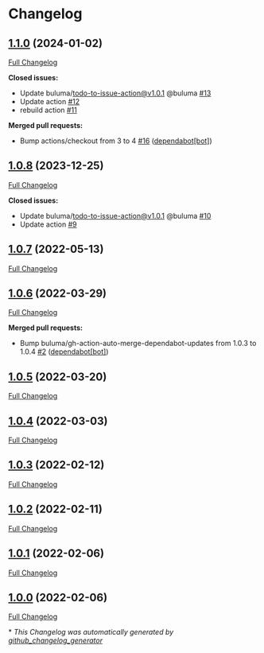 # Changelog

## [1.1.0](https://github.com/buluma/ansible-role-storage/tree/1.1.0) (2024-01-02)

[Full Changelog](https://github.com/buluma/ansible-role-storage/compare/1.0.8...1.1.0)

**Closed issues:**

- Update buluma/todo-to-issue-action@v1.0.1 @buluma [\#13](https://github.com/buluma/ansible-role-storage/issues/13)
- Update action [\#12](https://github.com/buluma/ansible-role-storage/issues/12)
- rebuild action [\#11](https://github.com/buluma/ansible-role-storage/issues/11)

**Merged pull requests:**

- Bump actions/checkout from 3 to 4 [\#16](https://github.com/buluma/ansible-role-storage/pull/16) ([dependabot[bot]](https://github.com/apps/dependabot))

## [1.0.8](https://github.com/buluma/ansible-role-storage/tree/1.0.8) (2023-12-25)

[Full Changelog](https://github.com/buluma/ansible-role-storage/compare/1.0.7...1.0.8)

**Closed issues:**

- Update buluma/todo-to-issue-action@v1.0.1 @buluma [\#10](https://github.com/buluma/ansible-role-storage/issues/10)
- Update action [\#9](https://github.com/buluma/ansible-role-storage/issues/9)

## [1.0.7](https://github.com/buluma/ansible-role-storage/tree/1.0.7) (2022-05-13)

[Full Changelog](https://github.com/buluma/ansible-role-storage/compare/1.0.6...1.0.7)

## [1.0.6](https://github.com/buluma/ansible-role-storage/tree/1.0.6) (2022-03-29)

[Full Changelog](https://github.com/buluma/ansible-role-storage/compare/1.0.5...1.0.6)

**Merged pull requests:**

- Bump buluma/gh-action-auto-merge-dependabot-updates from 1.0.3 to 1.0.4 [\#2](https://github.com/buluma/ansible-role-storage/pull/2) ([dependabot[bot]](https://github.com/apps/dependabot))

## [1.0.5](https://github.com/buluma/ansible-role-storage/tree/1.0.5) (2022-03-20)

[Full Changelog](https://github.com/buluma/ansible-role-storage/compare/1.0.4...1.0.5)

## [1.0.4](https://github.com/buluma/ansible-role-storage/tree/1.0.4) (2022-03-03)

[Full Changelog](https://github.com/buluma/ansible-role-storage/compare/1.0.3...1.0.4)

## [1.0.3](https://github.com/buluma/ansible-role-storage/tree/1.0.3) (2022-02-12)

[Full Changelog](https://github.com/buluma/ansible-role-storage/compare/1.0.2...1.0.3)

## [1.0.2](https://github.com/buluma/ansible-role-storage/tree/1.0.2) (2022-02-11)

[Full Changelog](https://github.com/buluma/ansible-role-storage/compare/1.0.1...1.0.2)

## [1.0.1](https://github.com/buluma/ansible-role-storage/tree/1.0.1) (2022-02-06)

[Full Changelog](https://github.com/buluma/ansible-role-storage/compare/1.0.0...1.0.1)

## [1.0.0](https://github.com/buluma/ansible-role-storage/tree/1.0.0) (2022-02-06)

[Full Changelog](https://github.com/buluma/ansible-role-storage/compare/453feb1c84df3ab29672c059e3f5bbf6f639e530...1.0.0)



\* *This Changelog was automatically generated by [github_changelog_generator](https://github.com/github-changelog-generator/github-changelog-generator)*
